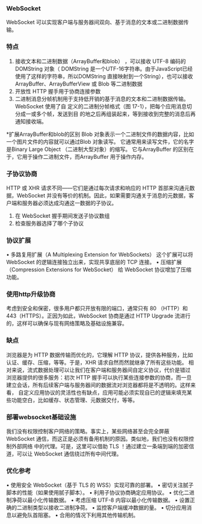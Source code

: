 ### WebSocket
WebSocket 可以实现客户端与服务器间双向、基于消息的文本或二进制数据传输。

### 特点
1. 接收文本和二进制数据（ArrayBuffer和blob） ，可以接收 UTF-8 编码的 DOMString 对象（ DOMString 是一个UTF-16字符串。由于JavaScript已经使用了这样的字符串，所以DOMString 直接映射到一个String），也可以接收 ArrayBuffer、ArrayBufferView 或 Blob 等二进制数据
2. 开放性 HTTP 握手用于协商连接参数
3. 二进制消息分帧机制用于支持低开销的基于消息的文本和二进制数据传输。
WebSocket 使用了自
定义的二进制分帧格式（图 17-1），把每个应用消息切分成一或多个帧，发送到目
的地之后再组装起来，等到接收到完整的消息后再通知接收端。


*扩展ArrayBuffer和blob的区别
Blob 对象表示一个二进制文件的数据内容，比如一个图片文件的内容就可以通过Blob 对象读写。 它通常用来读写文件，它的名字是Binary Large Object （二进制大型对象）的缩写。 它与ArrayBuffer 的区别在于，它用于操作二进制文件，而ArrayBuffer 用于操作内存。

### 子协议协商
HTTP 或 XHR 请求不同——它们是通过每次请求和响应的 HTTP 首部来沟通元数据，WebSocket 并没有等价的机制。因此，如果需要沟通关于消息的元数据，客户端和服务器必须达成沟通这一数据的子协议。
1. 在 WebSocket 握手期间发送子协议数组
2. 检查服务器选择了哪个子协议

### 协议扩展
• 多路复用扩展（A Multiplexing Extension for WebSockets）
这个扩展可以将 WebSocket 的逻辑连接独立出来，实现共享底层的 TCP 连接。
• 压缩扩展（Compression Extensions for WebSocket） 给 WebSocket 协议增加了压缩功能。

### 使用http升级协商
考虑到安全和保密，很多用户都只开放有限的端口，通常只有 80
（HTTP）和 443（HTTPS）。正因为如此，WebSocket 协商是通过 HTTP Upgrade
流进行的，这样可以确保与现有网络策略及基础设施兼容。

### 缺点
浏览器是为 HTTP 数据传输而优化的，它理解 HTTP 协议，提供各种服务，比如认证、缓存、压缩，等等。于是，XHR 请求自然而然就继承了所有这些功能。
相对来说，流式数据处理可以让我们在客户端和服务器间自定义协议，代价是错过
浏览器提供的很多服务：初次 HTTP 握手可以执行某些连接参数的协商，而一旦建立会话，所有后续客户端与服务器间的数据流对浏览器都将是不透明的。这样来看，
自定义应用协议的灵活性也有缺点，应用可能必须实现自已的逻辑来填充某些功能空白，比如缓存、状态管理、元数据交付，等等。

### 部署websocket基础设施
我们没有权限控制客户网络的策略。事实上，某些网络甚至会完全屏蔽 WebSocket
通信，而这正是必须有备用机制的原因。类似地，我们也没有权限控制外部网络
中的代理。可是，这里可以借助 TLS ！通过建立一条端到端的加密信道，可以让
WebSocket 通信绕过所有中间代理。

### 优化参考
• 使用安全 WebSocket（基于 TLS 的 WSS）实现可靠的部署。
• 密切关注腻子脚本的性能（如果使用腻子脚本）。
• 利用子协议协商确定应用协议。
• 优化二进制净荷以最小化传输数据。
• 考虑压缩 UTF-8 内容以最小化传输数据。
• 设置正确的二进制类型以接收二进制净荷。
• 监控客户端缓冲数据的量。
• 切分应用消息以避免队首阻塞。
• 合用的情况下利用其他传输机制。